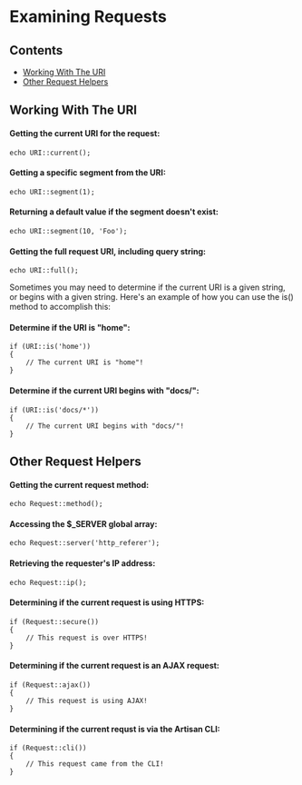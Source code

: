 # Examining Requests

## Contents

- [Working With The URI](#working-with-the-uri)
- [Other Request Helpers](#other-request-helpers)

<a name="working-with-the-uri"></a>
## Working With The URI

#### Getting the current URI for the request:

	echo URI::current();

#### Getting a specific segment from the URI:

	echo URI::segment(1);

#### Returning a default value if the segment doesn't exist:

	echo URI::segment(10, 'Foo');

#### Getting the full request URI, including query string:

	echo URI::full();

Sometimes you may need to determine if the current URI is a given string, or begins with a given string. Here's an example of how you can use the is() method to accomplish this:

#### Determine if the URI is "home":

	if (URI::is('home'))
	{
		// The current URI is "home"!
	}

#### Determine if the current URI begins with "docs/":

	if (URI::is('docs/*'))
	{
		// The current URI begins with "docs/"!
	}

<a name="other-request-helpers"></a>
## Other Request Helpers

#### Getting the current request method:

	echo Request::method();

#### Accessing the $_SERVER global array:

	echo Request::server('http_referer');

#### Retrieving the requester's IP address:

	echo Request::ip();

#### Determining if the current request is using HTTPS:

	if (Request::secure())
	{
		// This request is over HTTPS!
	}

#### Determining if the current request is an AJAX request:

	if (Request::ajax())
	{
		// This request is using AJAX!
	}

#### Determining if the current requst is via the Artisan CLI:

	if (Request::cli())
	{
		// This request came from the CLI!
	}
